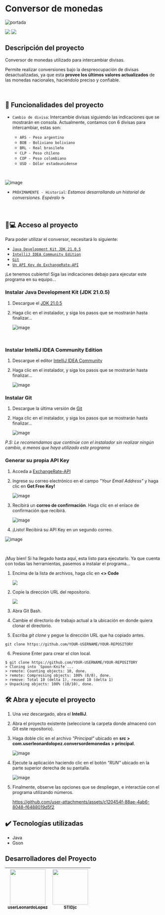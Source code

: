 # Conversor de monedas

![portada](https://github.com/user-attachments/assets/65582cd2-7e59-4753-868b-7e9d2335be9c)

<p>
  <img src="https://img.shields.io/badge/Estado-Lanzado-%23009000?labelColor=%23232323">
  <img src="https://img.shields.io/badge/Versión-Beta_(v0.1)-%23006666?labelColor=232323">
</p>

## Descripción del proyecto

Conversor de monedas utilizado para intercambiar divisas.

Permite realizar conversiones bajo la despreocupación de divisas desactualizadas, ya que esta **provee los últimos valores actualizados** de las monedas nacionales, haciéndolo preciso y confiable.

<br>

## 🔨 Funcionalidades del proyecto

- `Cambio de divisa`: Intercambie divisas siguiendo las indicaciones que se mostrarán en consola.
  Actualmente, contamos con 6 divisas para intercambiar, estas son:
  
  - `ARS - Peso argentino`
  - `BOB - Boliviano boliviano`
  - `BRL - Real brasileño`
  - `CLP - Peso chileno`
  - `COP - Peso colombiano`
  - `USD - Dólar estadounidense`
<br>

![image](https://github.com/user-attachments/assets/cc056926-3e1a-42e8-b7eb-9d5347ae229f)

  
- `PRÓXIMAMENTE - Historial`: *Estamos desarrollando un historial de conversiones. Espéralo* ☕

<br>

## 📂💻 Acceso al proyecto

Para poder utilizar el conversor, necesitará lo siguiente:

  - [`Java Development Kit JDK 21.0.5`](#Instalar-Java-Development-Kit-(JDK-21.0.5))
  - [`IntelliJ IDEA Community Edition`](#Instalar-IntelliJ-IDEA-Community-Edition)
  - [`Git`](#Instalar-Git)
  - [`Un API Key de ExchangeRate-API`](#Generar-tu-propia-API-Key)

¡Le tenemos cubierto! Siga las indicaciones debajo para ejecutar este programa en su equipo...

### Instalar Java Development Kit (JDK 21.0.5)

1. Descargue el [JDK 21.0.5](https://www.oracle.com/java/technologies/downloads/#java21)
   
2. Haga clic en el instalador, y siga los pasos que se mostrarán hasta finalizar...

   ![image](https://github.com/user-attachments/assets/266234d2-2228-43b5-832b-cf06e3ff7a6b)

<br>

### Instalar IntelliJ IDEA Community Edition

1. Descargue el editor [IntelliJ IDEA Community](https://www.jetbrains.com/idea/download/)

2. Haga clic en el instalador, y siga los pasos que se mostrarán hasta finalizar...

   ![image](https://github.com/user-attachments/assets/0abf99c9-e814-4c87-b0a6-8eac2a9f645c)

### Instalar Git

1. Descargue la última versión de [Git](https://git-scm.com/downloads)

2. Haga clic en el instalador, y siga los pasos que se mostrarán hasta finalizar...

   ![image](https://github.com/user-attachments/assets/681dec24-98df-41ea-9d08-7c690e7a6417)

*P.S: Le recomendamos que continúe con el instalador sin realizar ningún cambio, a menos que haya utilizado este programa*

### Generar su propia API Key

1. Acceda a [ExchangeRate-API](https://www.exchangerate-api.com/)
2. Ingrese su correo electrónico en el campo *"Your Email Address"* y haga clic en **Get Free Key!**
   
   ![image](https://github.com/user-attachments/assets/3cfd465d-450c-404e-83a1-638500fb2ff8)

3. Recibirá un **correo de confirmación**. Haga clic en el enlace de confirmación que recibirá.

   ![image](https://github.com/user-attachments/assets/b59b4230-985c-419c-9886-3ea1e3e0d326)

5. ¡Listo! Recibirá su API Key en un segundo correo.

![image](https://github.com/user-attachments/assets/09e42102-3eb7-4aba-8825-3e478ec0fde8)

<br>

¡Muy bien! Si ha llegado hasta aquí, esta listo para ejecutarlo.
Ya que cuenta con todas las herramientas, pasemos a instalar el programa...

1. Encima de la lista de archivos, haga clic en **<> Code**

   <img src="https://docs.github.com/assets/cb-13128/mw-1440/images/help/repository/code-button.webp">

2. Copie la dirección URL del repositorio.

   <img src="https://docs.github.com/assets/cb-60499/mw-1440/images/help/repository/https-url-clone-cli.webp">

3. Abra Git Bash.

4. Cambie el directorio de trabajo actual a la ubicación en donde quiera clonar el directorio.

5. Escriba *git clone* y pegue la dirección URL que ha copiado antes.
```
git clone https://github.com/YOUR-USERNAME/YOUR-REPOSITORY
```

6. Presione Enter para crear el clon local.
```
$ git clone https://github.com/YOUR-USERNAME/YOUR-REPOSITORY
> Cloning into `Spoon-Knife`...
> remote: Counting objects: 10, done.
> remote: Compressing objects: 100% (8/8), done.
> remove: Total 10 (delta 1), reused 10 (delta 1)
> Unpacking objects: 100% (10/10), done.
```

## 🛠️ Abra y ejecute el proyecto

1. Una vez descargado, abra el **IntelliJ**.

2. Abra el proyecto existente (seleccione la carpeta donde almacenó con Git este repositorio).

3. Haga doble clic en el archivo *"Principal"* ubicado en **src > com.userleonardolopez.conversordemonedas > principal**.

   ![image](https://github.com/user-attachments/assets/2b573236-469d-462a-9dfc-1b240c4a6734)

4. Ejecute la aplicación haciendo clic en el botón *"RUN"* ubicado en la parte superior derecha de su pantalla.

   ![image](https://github.com/user-attachments/assets/10a3e1fd-c783-49b2-887c-c3c22f770119)

5. Finalmente, observe las opciones que se despliegan, e interactúe con el programa utilizando números.

   https://github.com/user-attachments/assets/c120454f-88ae-4ab6-8048-f6488019d5f2

## ✔️ Tecnologías utilizadas

* Java
* Gson

## Desarrolladores del Proyecto

| [<img src="https://github.com/user-attachments/assets/6181992d-d324-4155-9537-fc046e538604" width=115><br><sub>userLeonardoLopez</sub>](https://github.com/userLeonardoLopez) |  [<img src="https://avatars.githubusercontent.com/u/174155984?v=4" width=115><br><sub>STIDjc</sub>](https://github.com/STIDjc) | 
| :---: | :---: |
